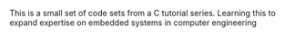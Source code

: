 This is a small set of code sets from a C tutorial series. Learning this to expand expertise on embedded systems in computer engineering
